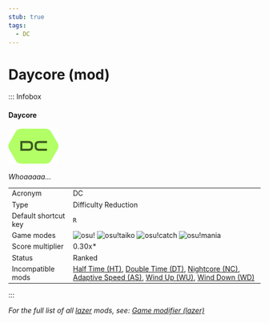 ```yaml
---
stub: true
tags:
  - DC
---
```


# Daycore (mod)

::: Infobox

<!-- lint ignore heading-increment -->

#### Daycore

![Daycore mod icon](/wiki/Gameplay/Game_modifier_(lazer)/img/mods/DC.png)

*Whoaaaaa...*

|  |  |
| :-- | :-- |
| Acronym | DC |
| Type | Difficulty Reduction |
| Default shortcut key | `R` |
| Game modes | ![][osu!] ![][osu!taiko] ![][osu!catch] ![][osu!mania] |
| Score multiplier | 0.30x\* <!-- TODO --> |
| Status | Ranked |
| Incompatible mods | [Half Time (HT)](/wiki/Gameplay/Game_modifier/Half_Time_(lazer)), [Double Time (DT)](/wiki/Gameplay/Game_modifier/Double_Time_(lazer)), [Nightcore (NC)](/wiki/Gameplay/Game_modifier/Nightcore_(lazer)), [Adaptive Speed (AS)](/wiki/Gameplay/Game_modifier/Adaptive_Speed), [Wind Up (WU)](/wiki/Gameplay/Game_modifier/Wind_Up), [Wind Down (WD)](/wiki/Gameplay/Game_modifier/Wind_Down) |

:::

*For the full list of all [lazer](/wiki/Client/Release_stream/Lazer) mods, see: [Game modifier (lazer)](/wiki/Gameplay/Game_modifier_(lazer))*

<!-- TODO description and settings -->

[osu!]: /wiki/shared/mode/osu.png "osu!"
[osu!taiko]: /wiki/shared/mode/taiko.png "osu!taiko"
[osu!catch]: /wiki/shared/mode/catch.png "osu!catch"
[osu!mania]: /wiki/shared/mode/mania.png "osu!mania"
